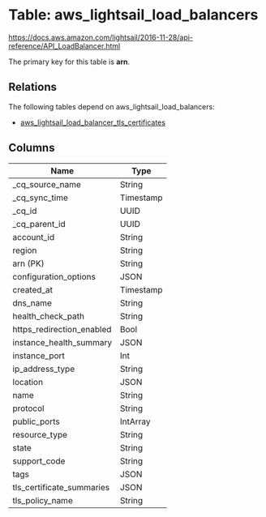 # Table: aws_lightsail_load_balancers

https://docs.aws.amazon.com/lightsail/2016-11-28/api-reference/API_LoadBalancer.html

The primary key for this table is **arn**.

## Relations

The following tables depend on aws_lightsail_load_balancers:
  - [aws_lightsail_load_balancer_tls_certificates](aws_lightsail_load_balancer_tls_certificates.md)

## Columns

| Name          | Type          |
| ------------- | ------------- |
|_cq_source_name|String|
|_cq_sync_time|Timestamp|
|_cq_id|UUID|
|_cq_parent_id|UUID|
|account_id|String|
|region|String|
|arn (PK)|String|
|configuration_options|JSON|
|created_at|Timestamp|
|dns_name|String|
|health_check_path|String|
|https_redirection_enabled|Bool|
|instance_health_summary|JSON|
|instance_port|Int|
|ip_address_type|String|
|location|JSON|
|name|String|
|protocol|String|
|public_ports|IntArray|
|resource_type|String|
|state|String|
|support_code|String|
|tags|JSON|
|tls_certificate_summaries|JSON|
|tls_policy_name|String|